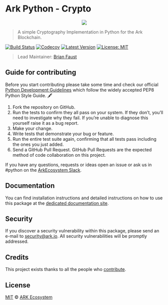 # Ark Python - Crypto

<p align="center">
    <img src="./banner.png" />
</p>

> A simple Cryptography Implementation in Python for the Ark Blockchain.

[![Build Status](https://badgen.now.sh/circleci/github/ArkEcosystem/python-crypto)](https://circleci.com/gh/ArkEcosystem/python-crypto)
[![Codecov](https://badgen.now.sh/codecov/c/github/arkecosystem/python-crypto)](https://codecov.io/gh/arkecosystem/python-crypto)
[![Latest Version](https://badgen.now.sh/github/release/ArkEcosystem/python-crypto)](https://github.com/ArkEcosystem/python-crypto/releases/latest)
[![License: MIT](https://badgen.now.sh/badge/license/MIT/green)](https://opensource.org/licenses/MIT)

> Lead Maintainer: [Brian Faust](https://github.com/faustbrian)

## Guide for contributing

Before you start contributing please take some time and check our official [Python Development Guidelines](https://github.com/ArkEcosystem/development-guidelines/blob/master/Python/README.md) which follow the widely accepted PEP8 Python Style Guide. 🖋

1. Fork the repository on GitHub.
2. Run the tests to confirm they all pass on your system. If they don’t, you’ll need to investigate why they fail. If you’re unable to diagnose this yourself raise it as a bug report.
3. Make your change.
4. Write tests that demonstrate your bug or feature.
5. Run the entire test suite again, confirming that all tests pass including the ones you just added.
6. Send a GitHub Pull Request. GitHub Pull Requests are the expected method of code collaboration on this project.

If you have any questions, requests or ideas open an issue or ask us in #python on the [ArkEcosystem Slack](https://ark.io/slack).

## Documentation

You can find installation instructions and detailed instructions on how to use this package at the [dedicated documentation site](https://docs.ark.io/sdk/cryptography/python.html).

## Security

If you discover a security vulnerability within this package, please send an e-mail to security@ark.io. All security vulnerabilities will be promptly addressed.

## Credits

This project exists thanks to all the people who [contribute](../../contributors).

## License

[MIT](LICENSE) © [ARK Ecosystem](https://ark.io)
